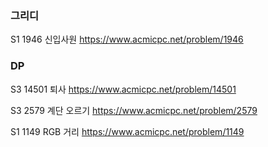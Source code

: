 ### 그리디

S1 1946
신입사원 https://www.acmicpc.net/problem/1946


### DP
S3 14501
퇴사 https://www.acmicpc.net/problem/14501

S3 2579
계단 오르기 https://www.acmicpc.net/problem/2579

S1 1149
RGB 거리 https://www.acmicpc.net/problem/1149


